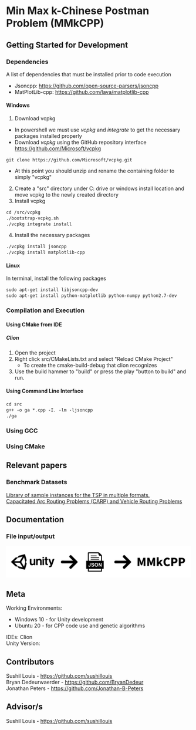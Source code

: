 # Min Max k-Chinese Postman Problem (MMkCPP)

## Getting Started for Development

### Dependencies

A list of dependencies that must be installed prior to code execution
- Jsoncpp: https://github.com/open-source-parsers/jsoncpp
- MatPlotLib-cpp: https://github.com/lava/matplotlib-cpp

#### Windows

1. Download vcpkg
- In powershell we must use *vcpkg* and *integrate* to get the necessary packages installed properly
- Download *vcpkg* using the GitHub repository interface https://github.com/Microsoft/vcpkg
```
git clone https://github.com/Microsoft/vcpkg.git
```
- At this point you should unzip and rename the containing folder to simply "vcpkg"

2. Create a "src" directory under C: drive or windows install location and move vcpkg to the newly created directory
3. Install vcpkg
```
cd /src/vcpkg
./bootstrap-vcpkg.sh
./vcpkg integrate install
```
4. Install the necessary packages
```
./vcpkg install jsoncpp
./vcpkg install matplotlib-cpp
```
#### Linux

In terminal, install the following packages
```
sudo apt-get install libjsoncpp-dev
sudo apt-get install python-matplotlib python-numpy python2.7-dev
```

### Compilation and Execution

#### Using CMake from IDE

##### Clion

1. Open the project
2. Right click src/CMakeLists.txt and select "Reload CMake Project"
   - To create the cmake-build-debug that clion recognizes
3. Use the build hammer to "build" or press the play "button to build" and run.

#### Using Command Line Interface

```
cd src
g++ -o ga *.cpp -I. -lm -ljsoncpp
./ga
``` 

### Using GCC



### Using CMake



## Relevant papers


### Benchmark Datasets
[Library of sample instances for the TSP in multiple formats.](http://comopt.ifi.uni-heidelberg.de/software/TSPLIB95/tsp/)  
[Capacitated Arc Routing Problems (CARP) and Vehicle Routing Problems](https://logistik.bwl.uni-mainz.de/forschung/benchmarks/)

## Documentation

### File input/output

![File IO](/img/file-io.png)

## Meta
Working Environments: 
  - Windows 10 - for Unity development  
  - Ubuntu 20 - for CPP code use and genetic algorithms  
 
IDEs: Clion  
Unity Version: 

## Contributors
Sushil Louis - https://github.com/sushillouis  
Bryan Dedeurwaerder - https://github.com/BryanDedeur  
Jonathan Peters - https://github.com/Jonathan-B-Peters  

## Advisor/s

Sushil Louis - https://github.com/sushillouis
